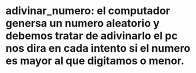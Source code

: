 # adivinar_numero: el computador genersa un numero aleatorio y debemos tratar de adivinarlo el pc nos dira en cada intento si el numero es mayor al que digitamos o menor.
